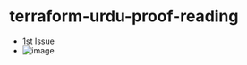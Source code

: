 # terraform-urdu-proof-reading
* 1st Issue
* ![image](https://github.com/yahyagulshan/terraform-urdu-proof-reading/assets/59036269/1720bdd2-6cb2-4d00-a964-e2b03f06e1ea)

